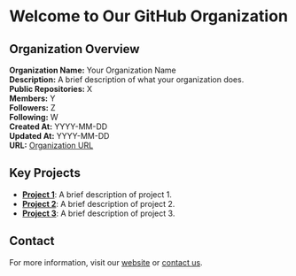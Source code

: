 # Welcome to Our GitHub Organization

## Organization Overview

**Organization Name:** Your Organization Name  
**Description:** A brief description of what your organization does.  
**Public Repositories:** X  
**Members:** Y  
**Followers:** Z  
**Following:** W  
**Created At:** YYYY-MM-DD  
**Updated At:** YYYY-MM-DD  
**URL:** [Organization URL](https://github.com/your-organization-name)

## Key Projects

- **[Project 1](https://github.com/your-organization-name/project1)**: A brief description of project 1.
- **[Project 2](https://github.com/your-organization-name/project2)**: A brief description of project 2.
- **[Project 3](https://github.com/your-organization-name/project3)**: A brief description of project 3.

## Contact

For more information, visit our [website](https://your-organization-website.com) or [contact us](mailto:contact@your-organization.com).
